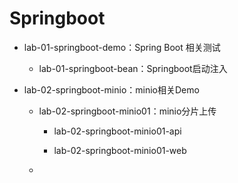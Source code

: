 # Springboot

* lab-01-springboot-demo：Spring Boot 相关测试

  * lab-01-springboot-bean：Springboot启动注入
  
* lab-02-springboot-minio：minio相关Demo

  * lab-02-springboot-minio01：minio分片上传

    * lab-02-springboot-minio01-api

    * lab-02-springboot-minio01-web

  * 